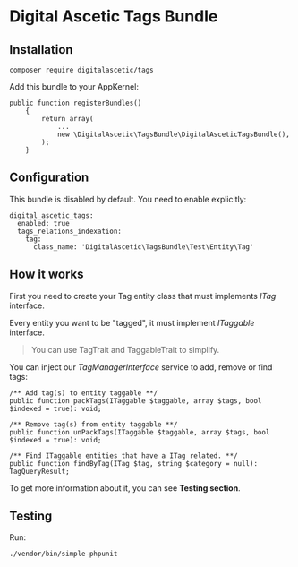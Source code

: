 Digital Ascetic Tags Bundle
=======

## Installation

```
composer require digitalascetic/tags
```

Add this bundle to your AppKernel:

```
public function registerBundles()
    {
        return array(
            ...
            new \DigitalAscetic\TagsBundle\DigitalAsceticTagsBundle(),
        );
    }
```

## Configuration

This bundle is disabled by default. You need to enable explicitly:

```
digital_ascetic_tags:
  enabled: true
  tags_relations_indexation:
    tag:
      class_name: 'DigitalAscetic\TagsBundle\Test\Entity\Tag'
```

## How it works

First you need to create your Tag entity class that must implements _ITag_ interface.

Every entity you want to be "tagged", it must implement _ITaggable_ interface.

> You can use TagTrait and TaggableTrait to simplify.

You can inject our _TagManagerInterface_ service to add, remove or find tags:

```
/** Add tag(s) to entity taggable **/
public function packTags(ITaggable $taggable, array $tags, bool $indexed = true): void;

/** Remove tag(s) from entity taggable **/
public function unPackTags(ITaggable $taggable, array $tags, bool $indexed = true): void;

/** Find ITaggable entities that have a ITag related. **/
public function findByTag(ITag $tag, string $category = null): TagQueryResult;
```


To get more information about it, you can see __Testing section__.

## Testing

Run:

```
./vendor/bin/simple-phpunit
```